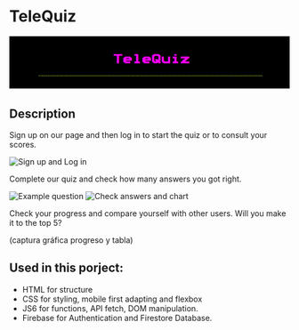 # TeleQuiz

![Title](./assets/readmeTitle.png)

## Description

Sign up on our page and then log in to start the quiz or to consult your scores.

![Sign up and Log in](https://github.com/JUHING-99/secQuiz/blob/main/assets/readme1.png)

Complete our quiz and check how many answers you got right.

![Example question](https://github.com/JUHING-99/secQuiz/blob/main/assets/readme2.png)
![Check answers and chart](https://github.com/JUHING-99/secQuiz/blob/main/assets/readme3.png)

Check your progress and compare yourself with other users. Will you make it to the top 5?

(captura gráfica progreso y tabla)



## Used in this porject:

- HTML for structure
- CSS for styling, mobile first adapting and flexbox
- JS6 for  functions, API fetch, DOM manipulation.
- Firebase for Authentication and Firestore Database.

